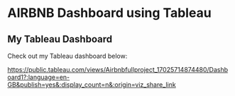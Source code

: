 # AIRBNB Dashboard using Tableau

## My Tableau Dashboard

Check out my Tableau dashboard below:

https://public.tableau.com/views/Airbnbfullproject_17025714874480/Dashboard1?:language=en-GB&publish=yes&:display_count=n&:origin=viz_share_link
  
